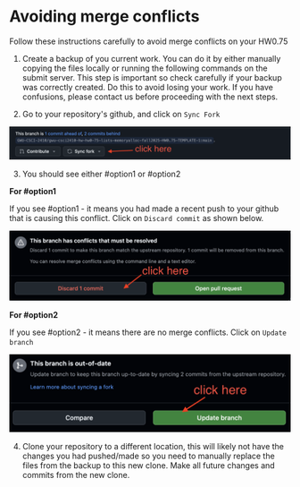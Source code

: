 # Avoiding merge conflicts

Follow these instructions carefully to avoid merge conflicts on your HW0.75

1. Create a backup of you current work. You can do it by either manually copying the files locally or running the following commands on the submit server. This step is important so check carefully if your backup was correctly created. Do this to avoid losing your work. If you have confusions, please contact us before proceeding with the next steps. 

2. Go to your repository's github, and click on `Sync Fork`

![](./img/mc_1.png)

3. You should see either #option1 or #option2


**For #option1**

If you see #option1 - it means you had made a recent push to your github that is causing this conflict. Click on `Discard commit` as shown below. 

![option1](./img/mc_2.png)

**For #option2**

If you see #option2 - it means there are no merge conflicts. Click on `Update branch`

![option2](./img/mc_3.png)


4. Clone your repository to a different location, this will likely not have the changes you had pushed/made so you need to manually replace the files from the backup to this new clone. Make all future changes and commits from the new clone. 
